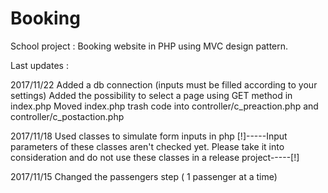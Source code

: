 # Booking
School project : Booking website in PHP using MVC design pattern.



Last updates :

2017/11/22
Added a db connection (inputs must be filled according to your settings)
Added the possibility to select a page using GET method in index.php
Moved index.php trash code into controller/c_preaction.php and controller/c_postaction.php

2017/11/18
Used classes to simulate form inputs in php
[!]-----Input parameters of these classes aren't checked yet. Please take it into consideration and do not use these classes in a release project-----[!]

2017/11/15
Changed the passengers step ( 1 passenger at a time)
